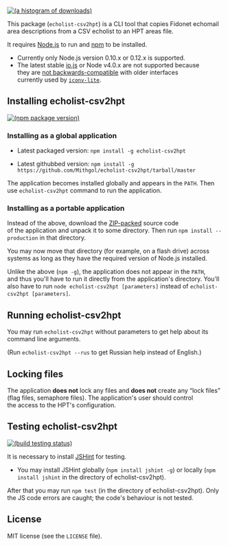 [![(a histogram of downloads)](https://nodei.co/npm-dl/echolist-csv2hpt.png?height=3)](https://npmjs.org/package/echolist-csv2hpt)

This package (`echolist-csv2hpt`) is a CLI tool that copies Fidonet echomail area descriptions from a CSV echolist to an HPT areas file.

It requires [Node.js](http://nodejs.org/) to run and [npm](https://www.npmjs.org/) to be installed.
* Currently only Node.js version 0.10.x or 0.12.x is supported.
* The latest stable [io.js](https://iojs.org/) or Node v4.0.x are not supported because they are [not backwards-compatible](https://github.com/nodejs/node/issues/2835) with older interfaces currently used by [`iconv-lite`](https://www.npmjs.com/package/iconv-lite).

## Installing echolist-csv2hpt

[![(npm package version)](https://nodei.co/npm/echolist-csv2hpt.png?downloads=true&downloadRank=true)](https://npmjs.org/package/echolist-csv2hpt)

### Installing as a global application

* Latest packaged version: `npm install -g echolist-csv2hpt`

* Latest githubbed version: `npm install -g https://github.com/Mithgol/echolist-csv2hpt/tarball/master`

The application becomes installed globally and appears in the `PATH`. Then use `echolist-csv2hpt` command to run the application.

### Installing as a portable application

Instead of the above, download the [ZIP-packed](https://github.com/Mithgol/echolist-csv2hpt/archive/master.zip) source code of the application and unpack it to some directory. Then run `npm install --production` in that directory.

You may now move that directory (for example, on a flash drive) across systems as long as they have the required version of Node.js installed.

Unlike the above (`npm -g`), the application does not appear in the `PATH`, and thus you'll have to run it directly from the application's directory. You'll also have to run `node echolist-csv2hpt [parameters]` instead of `echolist-csv2hpt [parameters]`.

## Running echolist-csv2hpt

You may run `echolist-csv2hpt` without parameters to get help about its command line arguments.

(Run `echolist-csv2hpt --rus` to get Russian help instead of English.)

## Locking files

The application **does not** lock any files and **does not** create any “lock files” (flag files, semaphore files). The application's user should control the access to the HPT's configuration.

## Testing echolist-csv2hpt

[![(build testing status)](https://img.shields.io/travis/Mithgol/echolist-csv2hpt/master.svg?style=plastic)](https://travis-ci.org/Mithgol/echolist-csv2hpt)

It is necessary to install [JSHint](http://jshint.com/) for testing.

* You may install JSHint globally (`npm install jshint -g`) or locally (`npm install jshint` in the directory of echolist-csv2hpt).

After that you may run `npm test` (in the directory of echolist-csv2hpt). Only the JS code errors are caught; the code's behaviour is not tested.

## License

MIT license (see the `LICENSE` file).

